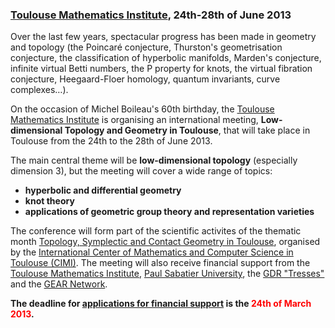 ### [Toulouse Mathematics Institute](http://math.univ-toulouse.fr), 24th-28th of June 2013

Over the last few years, spectacular progress has been made in geometry and topology (the Poincaré conjecture, Thurston's geometrisation conjecture, the classification of hyperbolic manifolds, Marden's conjecture, infinite virtual Betti numbers, the P property for knots, the virtual fibration conjecture, Heegaard-Floer homology, quantum invariants, curve complexes…). 

On the occasion of Michel Boileau's 60th birthday, the [Toulouse Mathematics Institute](http://math.univ-toulouse.fr) is organising an international meeting, **Low-dimensional Topology and Geometry in Toulouse**, that will take place in Toulouse from the 24th to the 28th of June 2013.

The main central theme will be **low-dimensional topology** (especially dimension 3), but the meeting will cover a wide range of topics:

* **hyperbolic and differential geometry**
* **knot theory**
* **applications of geometric group theory and representation varieties**

The conference will form part of the scientific activites of the thematic month [Topology, Symplectic and Contact Geometry in Toulouse](http://www.math.univ-toulouse.fr/top-geom-conf-2013/common/index.php?lang=en),
organised by the [International Center of Mathematics and Computer Science in Toulouse (CIMI)](http://www.cimi.univ-toulouse.fr/). The meeting will
also receive financial support from the [Toulouse Mathematics Institute](http://www.math.univ-toulouse.fr/), [Paul Sabatier University](http://www.univ-tlse3.fr/), the [GDR "Tresses"](http://tresses.math.cnrs.fr/) and the [GEAR Network](http://gear.math.illinois.edu).

**The deadline for [applications for financial support](http://www.math.univ-toulouse.fr/top-geom-conf-2013/en/ldtg-mb/funding) is the <FONT COLOR="FF0000">24th of March 2013</FONT>.**
